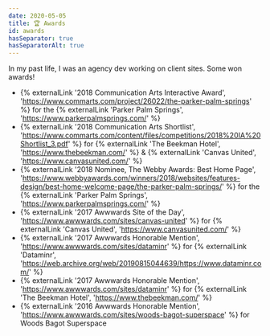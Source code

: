 ```yaml
---
date: 2020-05-05
title: 🏆 Awards
id: awards
hasSeparator: true
hasSeparatorAlt: true
---
```


In my past life, I was an agency dev working on client sites. Some won awards!

- {% externalLink '2018 Communication Arts Interactive Award', 'https://www.commarts.com/project/26022/the-parker-palm-springs' %} for the {% externalLink 'Parker Palm Springs', 'https://www.parkerpalmsprings.com/' %}
- {% externalLink '2018 Communication Arts Shortlist', 'https://www.commarts.com/content/files/competitions/2018%20IA%20Shortlist_3.pdf' %} for {% externalLink 'The Beekman Hotel', 'https://www.thebeekman.com/' %} & {% externalLink 'Canvas United', 'https://www.canvasunited.com/' %}
- {% externalLink '2018 Nominee, The Webby Awards: Best Home Page', 'https://www.webbyawards.com/winners/2018/websites/features-design/best-home-welcome-page/the-parker-palm-springs/' %} for the {% externalLink 'Parker Palm Springs', 'https://www.parkerpalmsprings.com/' %}
- {% externalLink '2017 Awwwards Site of the Day', 'https://www.awwwards.com/sites/canvas-united' %} for {% externalLink 'Canvas United', 'https://www.canvasunited.com/' %}
- {% externalLink '2017 Awwwards Honorable Mention', 'https://www.awwwards.com/sites/dataminr' %} for {% externalLink 'Dataminr', 'https://web.archive.org/web/20190815044639/https://www.dataminr.com/' %}
- {% externalLink '2017 Awwwards Honorable Mention', 'https://www.awwwards.com/sites/dataminr' %} for {% externalLink 'The Beekman Hotel', 'https://www.thebeekman.com/' %}
- {% externalLink '2016 Awwwards Honorable Mention', 'https://www.awwwards.com/sites/woods-bagot-superspace' %} for Woods Bagot Superspace